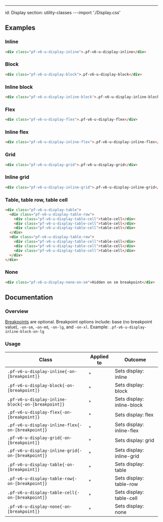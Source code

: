 ---
id: Display
section: utility-classes
---import './Display.css'

## Examples

### Inline

```html
<div class="pf-v6-u-display-inline">.pf-v6-u-display-inline</div>

```

### Block

```html
<div class="pf-v6-u-display-block">.pf-v6-u-display-block</div>

```

### Inline block

```html
<div class="pf-v6-u-display-inline-block">.pf-v6-u-display-inline-block</div>

```

### Flex

```html
<div class="pf-v6-u-display-flex">.pf-v6-u-display-flex</div>

```

### Inline flex

```html
<div class="pf-v6-u-display-inline-flex">.pf-v6-u-display-inline-flex</div>

```

### Grid

```html
<div class="pf-v6-u-display-grid">.pf-v6-u-display-grid</div>

```

### Inline grid

```html
<div class="pf-v6-u-display-inline-grid">.pf-v6-u-display-inline-grid</div>

```

### Table, table row, table cell

```html
<div class="pf-v6-u-display-table">
  <div class="pf-v6-u-display-table-row">
    <div class="pf-v6-u-display-table-cell">table-cell</div>
    <div class="pf-v6-u-display-table-cell">table-cell</div>
    <div class="pf-v6-u-display-table-cell">table-cell</div>
  </div>
  <div class="pf-v6-u-display-table-row">
    <div class="pf-v6-u-display-table-cell">table-cell</div>
    <div class="pf-v6-u-display-table-cell">table-cell</div>
    <div class="pf-v6-u-display-table-cell">table-cell</div>
  </div>
</div>

```

### None

```html
<div class="pf-v6-u-display-none-on-sm">Hidden on sm breakpoint</div>

```

## Documentation

### Overview

[Breakpoints](/tokens/all-patternfly-tokens) are optional. Breakpoint options include: base (no breakpoint value), `-on-sm`, `-on-md`, `-on-lg`, and `-on-xl`. Example: `.pf-v6-u-display-inline-block-on-lg`

### Usage

| Class | Applied to | Outcome |
| -- | -- | -- |
| `.pf-v6-u-display-inline{-on-[breakpoint]}` | `*` |  Sets display: inline |
| `.pf-v6-u-display-block{-on-[breakpoint]}` | `*` |  Sets display: block |
| `.pf-v6-u-display-inline-block{-on-[breakpoint]}` | `*` |  Sets display: inline-block |
| `.pf-v6-u-display-flex{-on-[breakpoint]}` | `*` |  Sets display: flex |
| `.pf-v6-u-display-inline-flex{-on-[breakpoint]}` | `*` |  Sets display: inline-flex |
| `.pf-v6-u-display-grid{-on-[breakpoint]}` | `*` |  Sets display: grid |
| `.pf-v6-u-display-inline-grid{-on-[breakpoint]}` | `*` |  Sets display: inline-grid |
| `.pf-v6-u-display-table{-on-[breakpoint]}` | `*` |  Sets display: table |
| `.pf-v6-u-display-table-row{-on-[breakpoint]}` | `*` |  Sets display: table-row |
| `.pf-v6-u-display-table-cell{-on-[breakpoint]}` | `*` |  Sets display: table-cell |
| `.pf-v6-u-display-none{-on-[breakpoint]}` | `*` |  Sets display: none |
